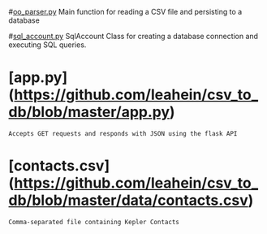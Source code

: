#[oo_parser.py](https://github.com/leahein/csv_to_db/blob/master/oo_parser.py)
    Main function for reading a CSV file and persisting to a database

#[sql_account.py](https://github.com/leahein/csv_to_db/blob/master/sql_account.py)
    SqlAccount Class for creating a database connection and executing SQL queries.
   
# [app.py] (https://github.com/leahein/csv_to_db/blob/master/app.py)
    Accepts GET requests and responds with JSON using the flask API


# [contacts.csv] (https://github.com/leahein/csv_to_db/blob/master/data/contacts.csv)
    Comma-separated file containing Kepler Contacts

 
